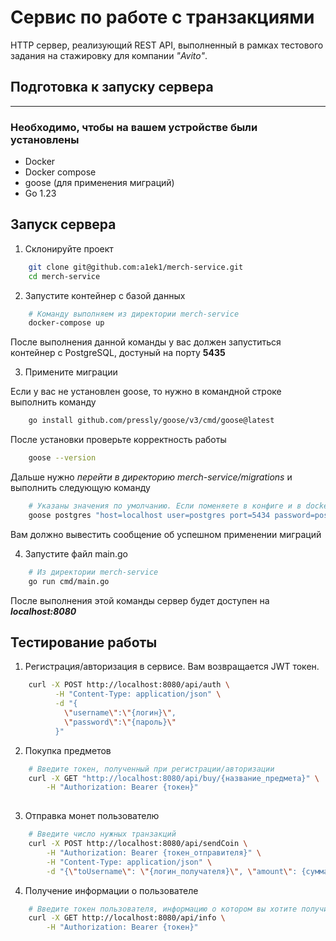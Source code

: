 # Сервис по работе с транзакциями

HTTP сервер, реализующий REST API, выполненный в рамках тестового задания на стажировку для компании _"Avito"_.


## Подготовка к запуску сервера

---

### Необходимо, чтобы на вашем устройстве были установлены

- Docker
- Docker compose
- goose (для применения миграций)
- Go 1.23

## Запуск сервера

1. Склонируйте проект

```bash
    git clone git@github.com:a1ek1/merch-service.git
    cd merch-service
```

2. Запустите контейнер с базой данных

```bash
    # Команду выполняем из директории merch-service
    docker-compose up
```

После выполнения данной команды у вас должен запуститься контейнер с PostgreSQL, достуный на порту **5435**

3. Примените миграции

Если у вас не установлен goose, то нужно в командной строке выполнить команду
```bash
    go install github.com/pressly/goose/v3/cmd/goose@latest
```

После установки проверьте корректность работы
```bash
    goose --version
```
Дальше нужно _перейти в директорию merch-service/migrations_ и выполнить следующую команду

```bash
    # Указаны значения по умолчанию. Если поменяете в конфиге и в docker-compose.yml, то здесь будут другие данные
    goose postgres "host=localhost user=postgres port=5434 password=postgres database=merch_service sslmode=disable" up
```

Вам должно вывестить сообщение об успешном применении миграций

4. Запустите файл main.go

```bash
    # Из директории merch-service
    go run cmd/main.go
```
После выполнения этой команды сервер будет доступен на **_localhost:8080_**
## Тестирование работы

1. Регистрация/авторизация в сервисе. Вам возвращается JWT токен.

```bash
    curl -X POST http://localhost:8080/api/auth \
          -H "Content-Type: application/json" \
          -d "{
            \"username\":\"{логин}\",
            \"password\":\"{пароль}\"
          }"
```
2. Покупка предметов

```bash
    # Введите токен, полученный при регистрации/авторизации
    curl -X GET "http://localhost:8080/api/buy/{название_предмета}" \
        -H "Authorization: Bearer {токен}"
    
```

3. Отправка монет пользователю

```bash
    # Введите число нужных транзакций
    curl -X POST http://localhost:8080/api/sendCoin \
        -H "Authorization: Bearer {токен_отправителя}" \
        -H "Content-Type: application/json" \
        -d "{\"toUsername\": \"{логин_получателя}\", \"amount\": {сумма_перевода}}"
```

4. Получение информации о пользователе

```bash
    # Введите токен пользователя, информацию о котором вы хотите получить
    curl -X GET http://localhost:8080/api/info \
        -H "Authorization: Bearer {токен}"
```